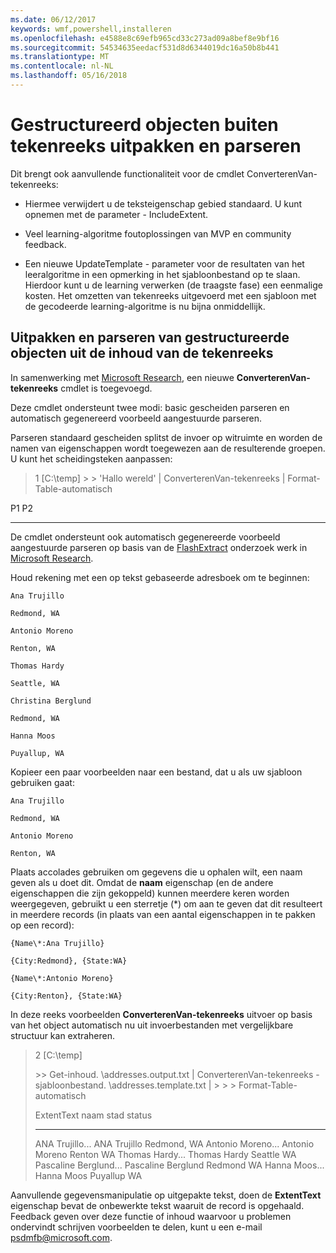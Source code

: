 ```yaml
---
ms.date: 06/12/2017
keywords: wmf,powershell,installeren
ms.openlocfilehash: e4588e8c69efb965cd33c273ad09a8bef8e9bf16
ms.sourcegitcommit: 54534635eedacf531d8d6344019dc16a50b8b441
ms.translationtype: MT
ms.contentlocale: nl-NL
ms.lasthandoff: 05/16/2018
---
```

# <a name="extract-and-parse-structured-objects-out-of-string"></a>Gestructureerd objecten buiten tekenreeks uitpakken en parseren
Dit brengt ook aanvullende functionaliteit voor de cmdlet ConverterenVan-tekenreeks:

-   Hiermee verwijdert u de teksteigenschap gebied standaard. U kunt opnemen met de parameter - IncludeExtent.

-   Veel learning-algoritme foutoplossingen van MVP en community feedback.

-   Een nieuwe UpdateTemplate - parameter voor de resultaten van het leeralgoritme in een opmerking in het sjabloonbestand op te slaan. Hierdoor kunt u de learning verwerken (de traagste fase) een eenmalige kosten. Het omzetten van tekenreeks uitgevoerd met een sjabloon met de gecodeerde learning-algoritme is nu bijna onmiddellijk.


<a name="extract-and-parse-structured-objects-out-of-string-content"></a>Uitpakken en parseren van gestructureerde objecten uit de inhoud van de tekenreeks
----------------------------------------------------------

In samenwerking met [Microsoft Research](http://research.microsoft.com/), een nieuwe **ConverterenVan-tekenreeks** cmdlet is toegevoegd.

Deze cmdlet ondersteunt twee modi: basic gescheiden parseren en automatisch gegenereerd voorbeeld aangestuurde parseren.

Parseren standaard gescheiden splitst de invoer op witruimte en worden de namen van eigenschappen wordt toegewezen aan de resulterende groepen. U kunt het scheidingsteken aanpassen:

> 1 \[C:\\temp\] &gt; &gt; 'Hallo wereld' | ConverterenVan-tekenreeks | Format-Table-automatisch

P1    P2
--    --

De cmdlet ondersteunt ook automatisch gegenereerde voorbeeld aangestuurde parseren op basis van de [FlashExtract](http://research.microsoft.com/en-us/um/people/sumitg/flashextract.html) onderzoek werk in [Microsoft Research](http://research.microsoft.com).

Houd rekening met een op tekst gebaseerde adresboek om te beginnen:

    Ana Trujillo

    Redmond, WA

    Antonio Moreno

    Renton, WA

    Thomas Hardy

    Seattle, WA

    Christina Berglund

    Redmond, WA

    Hanna Moos

    Puyallup, WA

Kopieer een paar voorbeelden naar een bestand, dat u als uw sjabloon gebruiken gaat:

    Ana Trujillo

    Redmond, WA

    Antonio Moreno

    Renton, WA



Plaats accolades gebruiken om gegevens die u ophalen wilt, een naam geven als u doet dit. Omdat de **naam** eigenschap (en de andere eigenschappen die zijn gekoppeld) kunnen meerdere keren worden weergegeven, gebruikt u een sterretje (\*) om aan te geven dat dit resulteert in meerdere records (in plaats van een aantal eigenschappen in te pakken op een record):

    {Name\*:Ana Trujillo}

    {City:Redmond}, {State:WA}

    {Name\*:Antonio Moreno}

    {City:Renton}, {State:WA}

In deze reeks voorbeelden **ConverterenVan-tekenreeks** uitvoer op basis van het object automatisch nu uit invoerbestanden met vergelijkbare structuur kan extraheren.

> 2 \[C:\\temp\]
>
> &gt;&gt; Get-inhoud. \\addresses.output.txt | ConverterenVan-tekenreeks - sjabloonbestand. \\addresses.template.txt | &gt; &gt; &gt; Format-Table-automatisch
>
> ExtentText naam stad status
> ----------                     ----               ----     -----
> ANA Trujillo...                ANA Trujillo Redmond, WA Antonio Moreno...              Antonio Moreno Renton WA Thomas Hardy...                Thomas Hardy Seattle WA Pascaline Berglund...          Pascaline Berglund Redmond WA Hanna Moos...                  Hanna Moos Puyallup WA

Aanvullende gegevensmanipulatie op uitgepakte tekst, doen de **ExtentText** eigenschap bevat de onbewerkte tekst waaruit de record is opgehaald. Feedback geven over deze functie of inhoud waarvoor u problemen ondervindt schrijven voorbeelden te delen, kunt u een e-mail <psdmfb@microsoft.com>.
